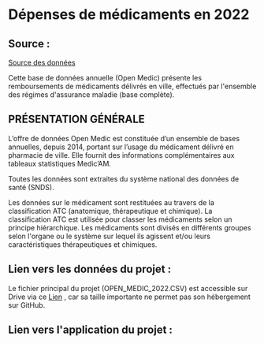 # Dépenses de médicaments en 2022
## Source :
<a href="[https://example.com/](https://assurance-maladie.ameli.fr/etudes-et-donnees/open-medic-base-complete-depenses-medicaments?fbclid=IwAR1emDE4Ihukxr0LYGxsPEWHubklRMiDnf_FfxENRs6uFjfDVPD8G0Irf0Y)">Source des données</a>

Cette base de données annuelle (Open Medic) présente les remboursements de médicaments délivrés en ville, effectués par l'ensemble des régimes d'assurance maladie (base complète).

## PRÉSENTATION GÉNÉRALE
L’offre de données Open Medic est constituée d’un ensemble de bases annuelles, depuis 2014, portant sur l’usage du médicament délivré en pharmacie de ville. Elle fournit des informations complémentaires aux tableaux statistiques Medic’AM.

Toutes les données sont extraites du système national des données de santé (SNDS).

Les données sur le médicament sont restituées au travers de la classification ATC (anatomique, thérapeutique et chimique). La classification ATC est utilisée pour classer les médicaments selon un principe hiérarchique. Les médicaments sont divisés en différents groupes selon l'organe ou le système sur lequel ils agissent et/ou leurs caractéristiques thérapeutiques et chimiques.
 

## Lien vers les données du projet : 
Le fichier principal du projet (OPEN_MEDIC_2022.CSV) est accessible sur Drive via ce <a href="https://drive.google.com/drive/folders/1sxhrucE7rCNcGtS0khf-VeanUkjy6MID?usp=drive_link">Lien</a> , car sa taille importante ne permet pas son hébergement sur GitHub.


## Lien vers l'application du projet : 
